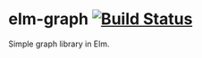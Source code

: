 # elm-graph [![Build Status](https://travis-ci.com/drathier/elm-graph.svg?token=z813a3NqyNRAhrQwc49e&branch=master)](https://travis-ci.com/drathier/elm-graph)
Simple graph library in Elm.
